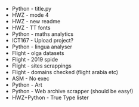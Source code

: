 * Python - title.py
* HWZ - mode 4
* HWZ - new readme
* HWZ - TT fonts
* Python - maths analytics
* ICT167 - Upload project?
* Python - lingua analyser
* Flight - olga datasets
* Flight - 2019 spide
* Flight - sites scrappings
* Flight - domains checked (flight arabia etc)
* ASM - No exec
* Python - Art
* Python - Web archive scrapper (should be easy!)
* HWZ+Python - True Type lister